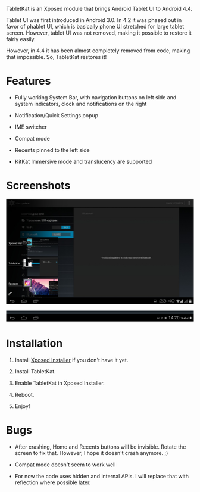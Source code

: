 TabletKat is an Xposed module that brings Android Tablet UI to Android 4.4.

Tablet UI was first introduced in Android 3.0. In 4.2 it was phased out in favor of phablet UI, which is basically phone UI stretched for large tablet screen. However, tablet UI was not removed, making it possible to restore it fairly easily.

However, in 4.4 it has been almost completely removed from code, making that impossible. So, TabletKat restores it!

Features
========

* Fully working System Bar, with navigation buttons on left side and system indicators, clock and notifications on the right

* Notification/Quick Settings popup

* IME switcher

* Compat mode

* Recents pinned to the left side

* KitKat Immersive mode and translucency are supported

Screenshots
===========

![Screenshot](/screenshots/2.jpg?raw=true)

![Screenshot](/screenshots/1.jpg?raw=true)

Installation
============

1. Install [Xposed Installer](xposed.info) if you don't have it yet.

2. Install TabletKat.

3. Enable TabletKat in Xposed Installer.

4. Reboot.

5. Enjoy!

Bugs
====

* After crashing, Home and Recents buttons will be invisible. Rotate the screen to fix that. However, I hope it doesn't crash anymore. ;)

* Compat mode doesn't seem to work well

* For now the code uses hidden and internal APIs. I will replace that with reflection where possible later.
